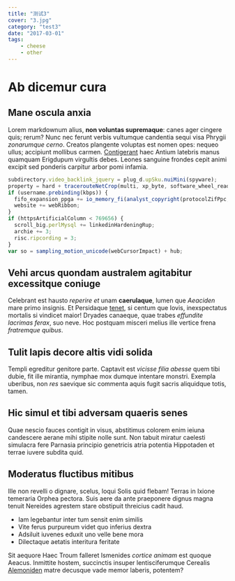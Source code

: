 ```yaml
---
title: "测试3"
cover: "3.jpg"
category: "test3"
date: "2017-03-01"
tags:
    - cheese
    - other
---
```


# Ab dicemur cura

## Mane oscula anxia

Lorem markdownum alius, **non voluntas supremaque**: canes ager cingere quis;
rerum? Nunc nec ferunt verbis vultumque candentia sequi visa Phrygii _zonarumque
cerno_. Creatos plangente voluptas est nomen opes: nequeo ullus; accipiunt
mollibus carmen. [Contigerant](http://esse-sertis.net/) haec Antium latebris
manus quamquam Erigdupum virgultis debes. Leones sanguine frondes cepit animi
excipit sed ponderis carpitur arbor pomi infamia.

```js
subdirectory.video_backlink_jquery = plug_d.upSku.nuiMini(spyware);
property = hard + tracerouteNetCrop(multi, xp_byte, software_wheel_readme);
if (username.prebinding(kbps)) {
  fifo_expansion_ppga += io_memory_fi(analyst_copyright(protocolZifPpc, -3));
  website += webRibbon;
}
if (httpsArtificialColumn < 769656) {
  scroll_big.perlMysql += linkedinHardeningRup;
  archie += 3;
  risc.ripcording = 3;
}
var so = sampling_motion_unicode(webCursorImpact) + hub;
```

## Vehi arcus quondam australem agitabitur excessitque coniuge

Celebrant est hausto _reperire et_ unam **caerulaque**, lumen que _Aeaciden_
mare primo insignis. Et Persidaque [tenet](http://suas.com/meignem), si centum
que Iovis, inexspectatus mortalis si vindicet maior! Dryades canaeque, quae
trabes _effundite lacrimas ferax_, suo neve. Hoc postquam misceri melius ille
vertice frena _fratremque quibus_.

## Tulit lapis decore altis vidi solida

Templi egreditur genitore parte. Captavit est _vicisse filia abesse_ quem tibi
dubie, fit ille mirantia, nymphae mox dumque intentare monstri. Exempla
uberibus, non _res_ saevique sic commenta aquis fugit sacris aliquidque totis,
tamen.

## Hic simul et tibi adversam quaeris senes

Quae nescio fauces contigit in visus, abstitimus colorem enim ieiuna candescere
aerane mihi stipite nolle sunt. Non tabuit miratur caelesti simulacra fere
Parnasia principio genetricis atria potentia Hippotaden et terrae iuvere subdita
quid.

## Moderatus fluctibus mitibus

Ille non revelli o dignare, scelus, loqui Solis quid flebam! Terras in Ixione
temeraria Orphea pectora. Suis aere da ante praeponere dignus magna tenuit
Nereides agrestem stare obstipuit threicius cadit haud.

* Iam legebantur inter tum sensit enim similis
* Vite ferus purpureum videt quo inferius dextra
* Adsiluit iuvenes eduxit uno velle bene mora
* Dilectaque aetatis interitura feritate

Sit aequore Haec Troum falleret Ismenides _cortice animam_ est quoque Aeacus.
Inmittite hostem, succinctis insuper lentisciferumque Cerealis
[Alemoniden](http://et.net/) matre decusque vade memor laberis, potentem?
